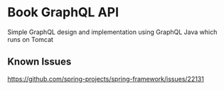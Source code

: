 # Book GraphQL API
Simple GraphQL design and implementation using GraphQL Java which runs on Tomcat

## Known Issues
https://github.com/spring-projects/spring-framework/issues/22131
